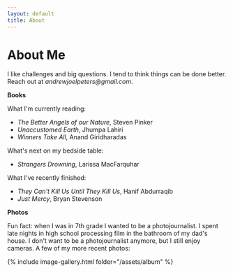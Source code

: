 ```yaml
---
layout: default
title: About
---
```

# About Me

I like challenges and big questions. I tend to think things can be done better. Reach out at _andrewjoelpeters@gmail.com_.

**Books**

What I'm currently reading:

 - _The Better Angels of our Nature_, Steven Pinker
 - _Unaccustomed Earth_, Jhumpa Lahiri
 - _Winners Take All_, Anand Giridharadas

 What's next on my bedside table:

 - _Strangers Drowning_, Larissa MacFarquhar

 What I've recently finished:

 - _They Can't Kill Us Until They Kill Us_, Hanif Abdurraqib
 - _Just Mercy_, Bryan Stevenson

 **Photos**

 Fun fact: when I was in 7th grade I wanted to be a photojournalist. I spent late nights in high school processing film in the bathroom of my dad's house. I don't want to be a photojournalist anymore, but I still enjoy cameras. A few of my more recent photos:

 {% include image-gallery.html folder="/assets/album" %}

